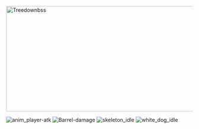 <img width="1128" height="285" alt="Treedownbss" src="https://github.com/user-attachments/assets/3fda2ad4-a46c-4b33-94c5-f308788a50ab" />


![anim_player-atk](https://github.com/user-attachments/assets/2dd685a0-1be1-4604-8eb4-4bffd00c3c17)
![Barrel-damage](https://github.com/user-attachments/assets/9c780895-0b2f-41f3-874f-fbdc5543d9a2)
![skeleton_idle](https://github.com/user-attachments/assets/51f7d9c4-7764-431e-9f66-8a1a7852e8f2)
![white_dog_idle](https://github.com/user-attachments/assets/75d52dc2-8b07-40d0-9e8e-4385fc7864ca)

